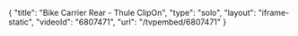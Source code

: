 {
    "title": "Bike Carrier Rear - Thule ClipOn",
    "type": "solo",
    "layout": "iframe-static",
    "videoId": "6807471",
    "url": "\/tvpembed\/6807471"
}